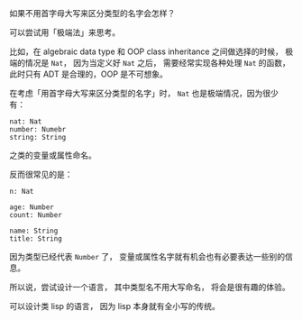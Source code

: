 如果不用首字母大写来区分类型的名字会怎样？

可以尝试用「极端法」来思考。

比如，在 algebraic data type
和 OOP class inheritance 之间做选择的时候，
极端的情况是 `Nat`，
因为当定义好 `Nat` 之后，
需要经常实现各种处理 `Nat` 的函数，
此时只有 ADT 是合理的，OOP 是不可想象。

在考虑「用首字母大写来区分类型的名字」时，
`Nat` 也是极端情况，因为很少有：

```
nat: Nat
number: Numebr
string: String
```

之类的变量或属性命名。

反而很常见的是：

```
n: Nat

age: Number
count: Number

name: String
title: String
```

因为类型已经代表 `Number` 了，
变量或属性名字就有机会也有必要表达一些别的信息。

所以说，尝试设计一个语言，
其中类型名不用大写命名，
将会是很有趣的体验。

可以设计类 lisp 的语言，
因为 lisp 本身就有全小写的传统。
